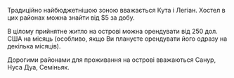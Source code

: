 Традиційно найбюджетнішою зоною вважається Кута і Легіан. Хостел в цих районах можна знайти від $5 за добу. 

В цілому прийнятне житло на острові можна орендувати від 250 дол. США на місяць (особливо, якщо Ви плануєте орендувати його одразу на декілька місяців).

Дорогими районами для проживання на острові вважаються Санур, Нуса Дуа, Семіньяк.